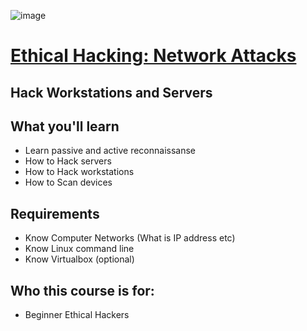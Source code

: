 ![image](https://user-images.githubusercontent.com/51442719/168334568-7fa04b75-9987-4bd3-a616-dd689a9f1f26.png)

# [Ethical Hacking: Network Attacks](https://www.udemy.com/course/ethical-hacking-network-attacks/)
## Hack Workstations and Servers

## What you'll learn
- Learn passive and active reconnaissanse
- How to Hack servers
- How to Hack workstations
- How to Scan devices

## Requirements
- Know Computer Networks (What is IP address etc)
- Know Linux command line
- Know Virtualbox (optional)

## Who this course is for:
- Beginner Ethical Hackers

